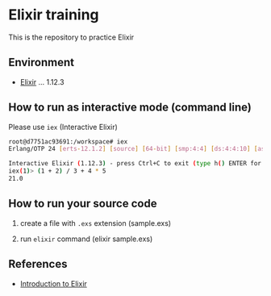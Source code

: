 # Elixir training

This is the repository to practice Elixir

## Environment

- [Elixir](https://elixir-lang.org/) ... 1.12.3

## How to run as interactive mode (command line)

Please use `iex` (Interactive Elixir)

```sh
root@d7751ac93691:/workspace# iex
Erlang/OTP 24 [erts-12.1.2] [source] [64-bit] [smp:4:4] [ds:4:4:10] [async-threads:1]

Interactive Elixir (1.12.3) - press Ctrl+C to exit (type h() ENTER for help)
iex(1)> (1 + 2) / 3 + 4 * 5
21.0
```

## How to run your source code

1. create a file with `.exs` extension (sample.exs)

2. run `elixir` command (elixir sample.exs)

## References

- [Introduction to Elixir](https://dev.to/gumi/elixir-01--2585)